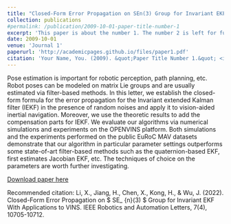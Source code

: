 ```yaml
---
title: "Closed-Form Error Propagation on SEn(3) Group for Invariant EKF With Applications to VINS"
collection: publications
#permalink: /publication/2009-10-01-paper-title-number-1
excerpt: 'This paper is about the number 1. The number 2 is left for future work.'
date: 2009-10-01
venue: 'Journal 1'
paperurl: 'http://academicpages.github.io/files/paper1.pdf'
citation: 'Your Name, You. (2009). &quot;Paper Title Number 1.&quot; <i>Journal 1</i>. 1(1).'
---
```

Pose estimation is important for robotic perception, path planning, etc. Robot poses can be modeled on matrix Lie groups and are usually estimated via filter-based methods. In this letter, we establish the closed-form formula for the error propagation for the Invariant extended Kalman filter (IEKF) in the presence of random noises and apply it to vision-aided inertial navigation. Moreover, we use the theoretic results to add the compensation parts for IEKF. We evaluate our algorithms via numerical simulations and experiments on the OPENVINS platform. Both simulations and the experiments performed on the public EuRoC MAV datasets demonstrate that our algorithm in particular parameter settings outperforms some state-of-art filter-based methods such as the quaternion-based EKF, first estimates Jacobian EKF, etc. The techniques of choice on the parameters are worth further investigating.

[Download paper here](http://academicpages.github.io/files/Closed-Form_Error_Propagation_on_SE_n3_Group_for_Invariant_EKF_With_Applications_to_VINS.pdf)

Recommended citation: Li, X., Jiang, H., Chen, X., Kong, H., & Wu, J. (2022). Closed-Form Error Propagation on $ SE_ {n}(3) $ Group for Invariant EKF With Applications to VINS. IEEE Robotics and Automation Letters, 7(4), 10705-10712.
